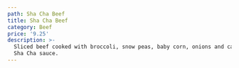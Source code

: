 ```yaml
---
path: Sha Cha Beef
title: Sha Cha Beef
category: Beef
price: '9.25'
description: >-
  Sliced beef cooked with broccoli, snow peas, baby corn, onions and carrots in
  Sha Cha sauce.
---
```


